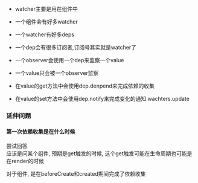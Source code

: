 - watcher主要是用在组件中
- 一个组件会有好多watcher
- 一个watcher有好多deps
- 一个dep会有很多订阅者,订阅号其实就是watcher了

- 一个observer会使用一个dep来监察一个value
- 一个value只会被一个observer监察

- 在value的get方法中会使用dep.denpend来完成依赖的收集
- 在value的set方法中会使用dep.notify来完成变化的通知 wachters.update



### 延伸问题
#### 第一次依赖收集是在什么时候
尝试回答  
应该是问某个组件, 预期是get触发的时候, 这个get触发可能在生命周期也可能是在render的时候

对于组件, 是在beforeCreate和created期间完成了依赖收集


